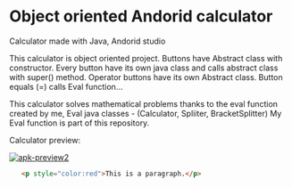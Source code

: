 # Object oriented Andorid calculator
Calculator made with Java, Andorid studio

This calculator is object oriented project. Buttons have Abstract class with constructor. Every button have its own java class and calls abstract class with super() method. 
Operator buttons have its own Abstract class.
Button equals (=) calls Eval function...

This calculator solves mathematical problems thanks to the eval function created by me,  Eval java classes - (Calculator, Spliiter, BracketSplitter)
My Eval function is part of this repository.

Calculator preview:

<a href="https://ibb.co/VqBcWkv"><img src="https://i.ibb.co/RDHkpJC/apk-preview2.jpg" alt="apk-preview2" border="0"></a>


```html
   <p style="color:red">This is a paragraph.</p>
```

